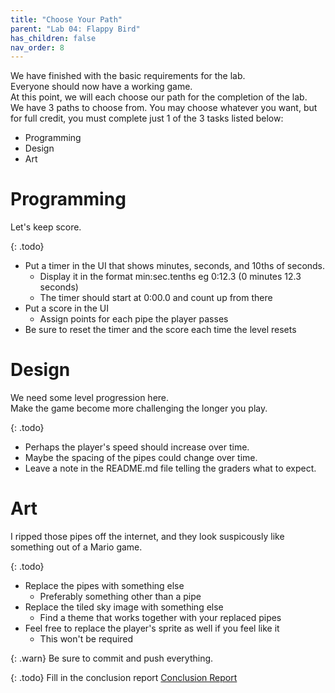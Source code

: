 ```yaml
---
title: "Choose Your Path"
parent: "Lab 04: Flappy Bird"
has_children: false
nav_order: 8
---
```


We have finished with the basic requirements for the lab.\
Everyone should now have a working game.\
At this point, we will each choose our path for the completion of the lab.\
We have 3 paths to choose from. You may choose whatever you want, but for full credit, you must complete just 1 of the 3 tasks listed below:
* Programming
* Design
* Art

# Programming
Let's keep score.

{: .todo}
* Put a timer in the UI that shows minutes, seconds, and 10ths of seconds.
	* Display it in the format min:sec.tenths eg 0:12.3 (0 minutes 12.3 seconds)
	* The timer should start at 0:00.0 and count up from there
* Put a score in the UI
	* Assign points for each pipe the player passes
* Be sure to reset the timer and the score each time the level resets

# Design
We need some level progression here.\
Make the game become more challenging the longer you play.

{: .todo}
* Perhaps the player's speed should increase over time.
* Maybe the spacing of the pipes could change over time.
* Leave a note in the README.md file telling the graders what to expect.

# Art
I ripped those pipes off the internet, and they look suspicously like something out of a Mario game.

{: .todo}
* Replace the pipes with something else
	* Preferably something other than a pipe
* Replace the tiled sky image with something else
	* Find a theme that works together with your replaced pipes
* Feel free to replace the player's sprite as well if you feel like it
	* This won't be required

{: .warn}
Be sure to commit and push everything.

{: .todo}
Fill in the conclusion report
[Conclusion Report](https://forms.gle/G6VgyjmtWkFQo5XX6)